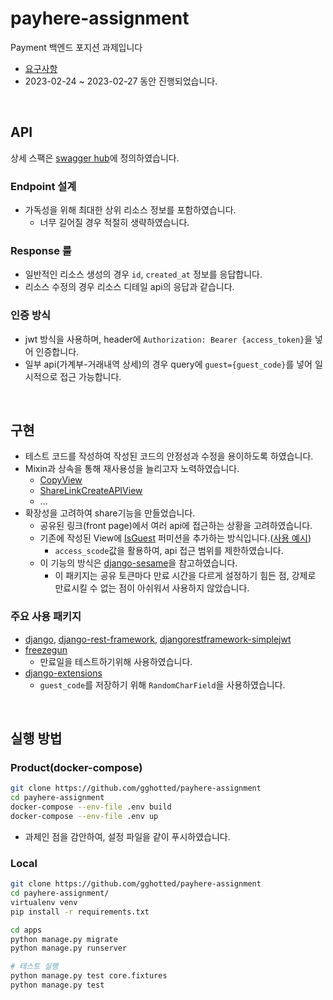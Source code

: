 # payhere-assignment

Payment 백엔드 포지션 과제입니다

- [요구사항](https://github.com/gghotted/payhere-assignment/issues/1)
- 2023-02-24 ~ 2023-02-27 동안 진행되었습니다.

<br/>

## API

상세 스팩은 [swagger hub](https://app.swaggerhub.com/apis-docs/gghotted/payhere-assignment/1.0.0)에 정의하였습니다.

### Endpoint 설계

- 가독성을 위해 최대한 상위 리소스 정보를 포함하였습니다.
  - 너무 길어질 경우 적절히 생략하였습니다.

### Response 룰

- 일반적인 리소스 생성의 경우 `id`, `created_at` 정보를 응답합니다.
- 리소스 수정의 경우 리소스 디테일 api의 응답과 같습니다.

### 인증 방식

- jwt 방식을 사용하며, header에 `Authorization: Bearer {access_token}`을 넣어 인증합니다.
- 일부 api(가계부-거래내역 상세)의 경우 query에 `guest={guest_code}`를 넣어 일시적으로 접근 가능합니다.

<br/>

## 구현

- 테스트 코드를 작성하여 작성된 코드의 안정성과 수정을 용이하도록 하였습니다.
- Mixin과 상속을 통해 재사용성을 늘리고자 노력하였습니다.
  - [CopyView](https://github.com/gghotted/payhere-assignment/blob/1689593b1399156e284cdff63781dcfb8bd0d22c/apps/core/views.py#L21)
  - [ShareLinkCreateAPIView](https://github.com/gghotted/payhere-assignment/blob/1689593b1399156e284cdff63781dcfb8bd0d22c/apps/share/views.py#L70)
  - ...
- 확장성을 고려하여 share기능을 만들었습니다.
  - 공유된 링크(front page)에서 여러 api에 접근하는 상황을 고려하였습니다.
  - 기존에 작성된 View에 [IsGuest](https://github.com/gghotted/payhere-assignment/blob/1689593b1399156e284cdff63781dcfb8bd0d22c/apps/share/permissions.py#L7) 퍼미션을 추가하는 방식입니다.([사용 예시](https://github.com/gghotted/payhere-assignment/blob/1689593b1399156e284cdff63781dcfb8bd0d22c/apps/account_books/views.py#L76))
    - `access_scode`값을 활용하여, api 접근 범위를 제한하였습니다.
  - 이 기능의 방식은 [django-sesame](https://github.com/aaugustin/django-sesame)을 참고하였습니다.
    - 이 패키지는 공유 토큰마다 만료 시간을 다르게 설정하기 힘든 점, 강제로 만료시킬 수 없는 점이 아쉬워서 사용하지 않았습니다.

### 주요 사용 패키지

- [django](https://github.com/django/django), [django-rest-framework](https://github.com/encode/django-rest-framework), [djangorestframework-simplejwt](https://github.com/jazzband/djangorestframework-simplejwt)
- [freezegun](https://github.com/spulec/freezegun)
  - 만료일을 테스트하기위해 사용하였습니다.
- [django-extensions](https://github.com/django-extensions/django-extensions)
  - `guest_code`를 저장하기 위해 `RandomCharField`을 사용하였습니다.

<br/>

## 실행 방법

### Product(docker-compose)

```bash
git clone https://github.com/gghotted/payhere-assignment
cd payhere-assignment
docker-compose --env-file .env build
docker-compose --env-file .env up
```

- 과제인 점을 감안하여, 설정 파일을 같이 푸시하였습니다.

### Local

```bash
git clone https://github.com/gghotted/payhere-assignment
cd payhere-assignment/
virtualenv venv
pip install -r requirements.txt

cd apps
python manage.py migrate
python manage.py runserver

# 테스트 실행
python manage.py test core.fixtures
python manage.py test
```

